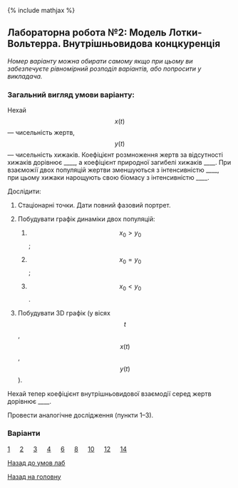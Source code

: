 {% include mathjax %}

## Лабораторна робота №2: Модель Лотки-Вольтерра. Внутрішньовидова концкуренція

_Номер варіанту можна обирати самому якщо при цьому ви забезпечуєте рівномірний розподіл варіантів, або попросити у викладача._

### Загальний вигляд умови варіанту:

Нехай $$x(t)$$ &mdash; чисельність жертв, $$y(t)$$ &mdash; чисельність хижаків. Коефіцієнт розмноження жертв за відсутності хижаків дорівнює \_\_\_\_, а коефіцієнт природної загибелі хижаків \_\_\_\_. При взаєможії двох популяцій жертви зменшуються з інтенсивністю \_\_\_\_, при цьому хижаки нарощують свою біомасу з інтенсивністю \_\_\_\_.

Дослідити:

1. Стаціонарні точки. Дати повний фазовий портрет.

2. Побудувати графік динаміки двох популяцій:

	1. $$x_0 > y_0$$;

	2. $$x_0 = y_0$$;

	3. $$x_0 < y_0$$.

3. Побудувати 3D графік (у вісях $$t$$, $$x(t)$$, $$y(t)$$).

Нехай тепер коефіцієнт внутрішньовидової взаємодії серед жертв дорівнює \_\_\_\_.

Провести аналогічне дослідження (пункти 1&ndash;3).

### Варіанти

[1](1.md) &emsp; [2](2.md) &emsp; [3](3.md) &emsp; [4](4.md) &emsp; [6](6.md) &emsp; [8](8.md) &emsp; [10](10.md) &emsp; [12](12.md) &emsp; [14](14.md)

[Назад до умов лаб](../README.md)

[Назад на головну](../../../README.md)
